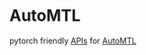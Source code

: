 # AutoMTL

pytorch friendly [APIs](https://github.com/zhanglijun95/AutoMTL) for [AutoMTL](https://arxiv.org/abs/2110.13076)

## 
